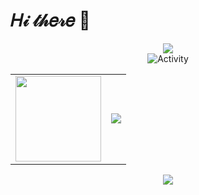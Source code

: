 # 𝐻𝒾 𝓉𝒽𝑒𝓇𝑒 👋

<div align="center"> <img src="https://metrics.lecoq.io/huoshicang?template=classic&config.timezone=Asia%2FShanghai"> </div>


<div align="center">
<img src="https://github-readme-activity-graph.cyclic.app/graph?username=huoshicang&theme=xcode&bg_color=FF000000&hide_border=true" alt="Activity"/>
</div>


<table align="center" border="0">
<tr>
<td>
<div align="center">
 <img height="137px" src="https://github-readme-stats.vercel.app/api?username=huoshicang&hide_title=true&hide_border=true&show_icons=trueline_height=21&text_color=000&icon_color=000&bg_color=0,ea6161,ffc64d,fffc4d,52fa5a&theme=graywhite" /> </div>
</td>
<td>
<div align="center">
  <img src="https://github-readme-stats.vercel.app/api/top-langs/?username=huoshicang&hide_title=true&hide_border=true&layout=compact&langs_count=6&text_color=000&icon_color=fff&bg_color=0,52fa5a,4dfcff,c64dff&theme=graywhite" /> </div>
</td>
</tr>
</table>

<div align="center"> <img src="https://github-readme-streak-stats.herokuapp.com/?user=huoshicang" /> </div>

